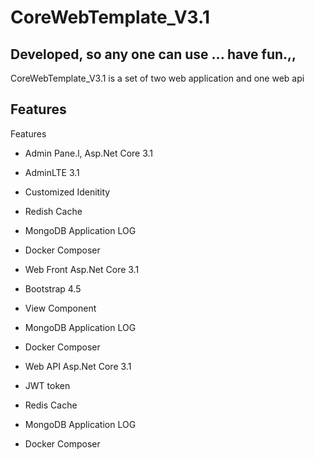 # CoreWebTemplate_V3.1
## Developed, so any one can use ... have fun.,,

 CoreWebTemplate_V3.1 is a set of two web application and one web api
 

## Features
 Features

- Admin Pane.l, Asp.Net Core 3.1
 - AdminLTE 3.1
 - Customized Idenitity
 - Redish Cache
 - MongoDB Application LOG
 - Docker Composer

- Web Front Asp.Net Core 3.1
 - Bootstrap 4.5
 - View Component
 - MongoDB Application LOG
 - Docker Composer

- Web API Asp.Net Core 3.1
 - JWT token
 - Redis Cache
 - MongoDB Application LOG
 - Docker Composer

